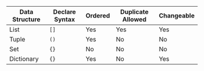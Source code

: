 <!-- Create a Table comparing, list, tuple, set, dict. Fields: diclare, orderd, duplicate allowed, changable -->

| Data Structure | Declare Syntax | Ordered | Duplicate Allowed | Changeable |
|----------------|----------------|---------|-------------------|------------|
| List           | `[]`           | Yes     | Yes               | Yes        |
| Tuple          | `()`           | Yes     | No                | No         |
| Set            | `{}`           | No      | No                | No         |
| Dictionary     | `{}`           | Yes     | No                | Yes        |